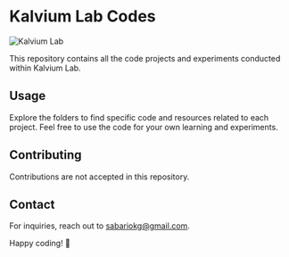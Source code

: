 # Kalvium Lab Codes

![Kalvium Lab](https://example.com/kalvium-lab-logo.png)

This repository contains all the code projects and experiments conducted within Kalvium Lab. 

## Usage

Explore the folders to find specific code and resources related to each project. Feel free to use the code for your own learning and experiments.

## Contributing

Contributions are not accepted in this repository.

## Contact

For inquiries, reach out to [sabariokg@gmail.com](mailto:sabariokg@gmail.com).

Happy coding! 🚀

